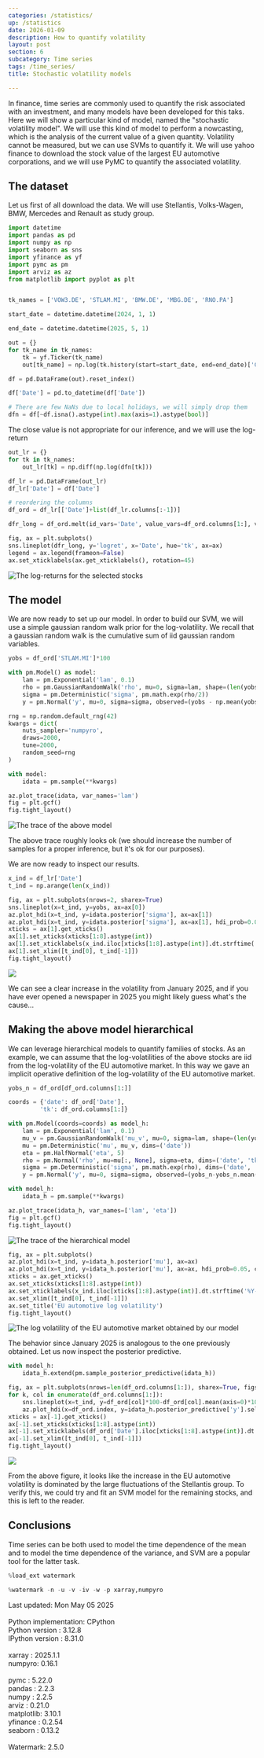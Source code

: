 ```yaml
---
categories: /statistics/
up: /statistics
date: 2026-01-09
description: How to quantify volatility
layout: post
section: 6
subcategory: Time series
tags: /time_series/
title: Stochastic volatility models

---
```





In finance, time series are commonly used to quantify the risk associated
with an investment, and many models have been developed for this taks.
Here we will show a particular kind of model, named the "stochastic
volatility model".
We will use this kind of model to perform a nowcasting, which is the
analysis of the current value of a given quantity.
Volatility cannot be measured, but we can use SVMs to quantify it.
We will use yahoo finance to download the stock value of the largest
EU automotive corporations, and we will use PyMC to quantify the associated
volatility.

## The dataset

Let us first of all download the data.
We will use Stellantis, Volks-Wagen, BMW, Mercedes and Renault
as study group.

```python
import datetime
import pandas as pd
import numpy as np
import seaborn as sns
import yfinance as yf
import pymc as pm
import arviz as az
from matplotlib import pyplot as plt


tk_names = ['VOW3.DE', 'STLAM.MI', 'BMW.DE', 'MBG.DE', 'RNO.PA']

start_date = datetime.datetime(2024, 1, 1)

end_date = datetime.datetime(2025, 5, 1)

out = {}
for tk_name in tk_names:
    tk = yf.Ticker(tk_name)
    out[tk_name] = np.log(tk.history(start=start_date, end=end_date)['Close'])

df = pd.DataFrame(out).reset_index()

df['Date'] = pd.to_datetime(df['Date'])

# There are few NaNs due to local holidays, we will simply drop them
dfn = df[~df.isna().astype(int).max(axis=1).astype(bool)]
```

The close value is not appropriate for our inference,
and we will use the log-return

```python
out_lr = {}
for tk in tk_names:
    out_lr[tk] = np.diff(np.log(dfn[tk]))

df_lr = pd.DataFrame(out_lr)
df_lr['Date'] = df['Date']

# reordering the columns
df_ord = df_lr[['Date']+list(df_lr.columns[:-1])]

dfr_long = df_ord.melt(id_vars='Date', value_vars=df_ord.columns[1:], value_name='logret', var_name='tk')

fig, ax = plt.subplots()
sns.lineplot(dfr_long, y='logret', x='Date', hue='tk', ax=ax)
legend = ax.legend(frameon=False)
ax.set_xticklabels(ax.get_xticklabels(), rotation=45)
```

![The log-returns for the selected stocks](/docs/assets/images/statistics/stochastic_volatility/logret.webp)

## The model

We are now ready to set up our model. In order to build our SVM, we will
use a simple gaussian random walk prior for the log-volatility.
We recall that a gaussian random walk is the cumulative sum of
iid gaussian random variables.

```python
yobs = df_ord['STLAM.MI']*100

with pm.Model() as model:
    lam = pm.Exponential('lam', 0.1)
    rho = pm.GaussianRandomWalk('rho', mu=0, sigma=lam, shape=(len(yobs)))
    sigma = pm.Deterministic('sigma', pm.math.exp(rho/2))
    y = pm.Normal('y', mu=0, sigma=sigma, observed=(yobs - np.mean(yobs)))

rng = np.random.default_rng(42)
kwargs = dict(
    nuts_sampler='numpyro',
    draws=2000,
    tune=2000,
    random_seed=rng
)

with model:
    idata = pm.sample(**kwargs)

az.plot_trace(idata, var_names='lam')
fig = plt.gcf()
fig.tight_layout()
```

![The trace of the above model](
/docs/assets/images/statistics/stochastic_volatility/trace.webp)

The above trace roughly looks ok (we should increase the number of samples
for a proper inference, but it's ok for our purposes).

We are now ready to inspect our results.

```python
x_ind = df_lr['Date']
t_ind = np.arange(len(x_ind))

fig, ax = plt.subplots(nrows=2, sharex=True)
sns.lineplot(x=t_ind, y=yobs, ax=ax[0])
az.plot_hdi(x=t_ind, y=idata.posterior['sigma'], ax=ax[1])
az.plot_hdi(x=t_ind, y=idata.posterior['sigma'], ax=ax[1], hdi_prob=0.05, color='grey')
xticks = ax[1].get_xticks()
ax[1].set_xticks(xticks[1:8].astype(int))
ax[1].set_xticklabels(x_ind.iloc[xticks[1:8].astype(int)].dt.strftime('%Y-%m-%d'), rotation=45)
ax[1].set_xlim([t_ind[0], t_ind[-1]])
fig.tight_layout()
```

![](/docs/assets/images/statistics/stochastic_volatility/stellantis.webp)

We can see a clear increase in the volatility from January 2025, and 
if you have ever opened a newspaper in 2025 you might likely guess
what's the cause...

## Making the above model hierarchical

We can leverage hierarchical models to quantify families
of stocks. As an example, we can assume that the log-volatilities
of the above stocks are iid from the log-volatility of
the EU automotive market.
In this way we gave an implicit operative definition
of the log-volatility of the EU automotive market.

```python
yobs_n = df_ord[df_ord.columns[1:]]

coords = {'date': df_ord['Date'],
         'tk': df_ord.columns[1:]}

with pm.Model(coords=coords) as model_h:
    lam = pm.Exponential('lam', 0.1)
    mu_v = pm.GaussianRandomWalk('mu_v', mu=0, sigma=lam, shape=(len(yobs_n )))
    mu = pm.Deterministic('mu', mu_v, dims=('date'))
    eta = pm.HalfNormal('eta', 5)
    rho = pm.Normal('rho', mu=mu[:, None], sigma=eta, dims=('date', 'tk'))
    sigma = pm.Deterministic('sigma', pm.math.exp(rho), dims=('date', 'tk'))
    y = pm.Normal('y', mu=0, sigma=sigma, observed=(yobs_n-yobs_n.mean(axis=0))*100, dims=('date', 'tk'))

with model_h:
    idata_h = pm.sample(**kwargs)

az.plot_trace(idata_h, var_names=['lam', 'eta'])
fig = plt.gcf()
fig.tight_layout()
```

![The trace
of the hierarchical model](/docs/assets/images/statistics/stochastic_volatility/trace_h.webp)

```python
fig, ax = plt.subplots()
az.plot_hdi(x=t_ind, y=idata_h.posterior['mu'], ax=ax)
az.plot_hdi(x=t_ind, y=idata_h.posterior['mu'], ax=ax, hdi_prob=0.05, color='grey')
xticks = ax.get_xticks()
ax.set_xticks(xticks[1:8].astype(int))
ax.set_xticklabels(x_ind.iloc[xticks[1:8].astype(int)].dt.strftime('%Y-%m-%d'), rotation=45)
ax.set_xlim([t_ind[0], t_ind[-1]])
ax.set_title('EU automotive log volatility')
fig.tight_layout()
```

![The log volatility of the EU automotive
market obtained by our model](/docs/assets/images/statistics/stochastic_volatility/volatility_automotive_eu.webp)

The behavior since January 2025 is analogous to the one previously obtained.
Let us now inspect the posterior predictive.

```python
with model_h:
    idata_h.extend(pm.sample_posterior_predictive(idata_h))

fig, ax = plt.subplots(nrows=len(df_ord.columns[1:]), sharex=True, figsize=(6, 6))
for k, col in enumerate(df_ord.columns[1:]):
    sns.lineplot(x=t_ind, y=df_ord[col]*100-df_ord[col].mean(axis=0)*100, ax=ax[k])
    az.plot_hdi(x=df_ord.index, y=idata_h.posterior_predictive['y'].sel(tk=col), ax=ax[k])
xticks = ax[-1].get_xticks()
ax[-1].set_xticks(xticks[1:8].astype(int))
ax[-1].set_xticklabels(df_ord['Date'].iloc[xticks[1:8].astype(int)].dt.strftime('%Y-%m-%d'), rotation=45)
ax[-1].set_xlim([t_ind[0], t_ind[-1]])
fig.tight_layout()
```

![](/docs/assets/images/statistics/stochastic_volatility/ppc_eu.webp)

From the above figure, it looks like the increase in the EU automotive
volatility is dominated by the large fluctuations of the Stellantis
group.
To verify this, we could try and fit an SVM model for the remaining stocks,
and this is left to the reader.

## Conclusions

Time series can be both used to model the time dependence of the mean
and to model the time dependence of the variance, and SVM
are a popular tool for the latter task.

```python
%load_ext watermark
```

```python
%watermark -n -u -v -iv -w -p xarray,numpyro
```
<div class="code">
Last updated: Mon May 05 2025
<br>
<br>Python implementation: CPython
<br>Python version       : 3.12.8
<br>IPython version      : 8.31.0
<br>
<br>xarray : 2025.1.1
<br>numpyro: 0.16.1
<br>
<br>pymc      : 5.22.0
<br>pandas    : 2.2.3
<br>numpy     : 2.2.5
<br>arviz     : 0.21.0
<br>matplotlib: 3.10.1
<br>yfinance  : 0.2.54
<br>seaborn   : 0.13.2
<br>
<br>Watermark: 2.5.0
</div>